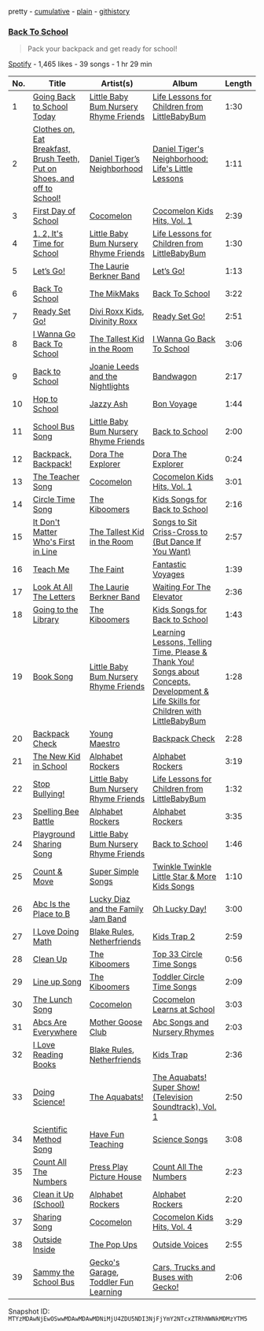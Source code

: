 pretty - [cumulative](/playlists/cumulative/37i9dQZF1DX0JEG5nlR2Tc.md) - [plain](/playlists/plain/37i9dQZF1DX0JEG5nlR2Tc) - [githistory](https://github.githistory.xyz/mackorone/spotify-playlist-archive/blob/main/playlists/plain/37i9dQZF1DX0JEG5nlR2Tc)

### [Back To School](https://open.spotify.com/playlist/37i9dQZF1DX0JEG5nlR2Tc)

> Pack your backpack and get ready for school!

[Spotify](https://open.spotify.com/user/spotify) - 1,465 likes - 39 songs - 1 hr 29 min

| No. | Title | Artist(s) | Album | Length |
|---|---|---|---|---|
| 1 | [Going Back to School Today](https://open.spotify.com/track/796sb0EwG3wdXsBqOAnpiP) | [Little Baby Bum Nursery Rhyme Friends](https://open.spotify.com/artist/0lFDQOEK5OwsyPXb1aWJzY) | [Life Lessons for Children from LittleBabyBum](https://open.spotify.com/album/1g9tg76IleuNteUpi6bhd8) | 1:30 |
| 2 | [Clothes on, Eat Breakfast, Brush Teeth, Put on Shoes, and off to School!](https://open.spotify.com/track/1bn3Vl8uswXR23F8o19L1c) | [Daniel Tiger’s Neighborhood](https://open.spotify.com/artist/0T91UD2v3byVXh8aSP8oHG) | [Daniel Tiger's Neighborhood: Life's Little Lessons](https://open.spotify.com/album/0EXRR50ZF6em87fGK4ViUu) | 1:11 |
| 3 | [First Day of School](https://open.spotify.com/track/3haP3mk7a0lb2VJ5Psg2hU) | [Cocomelon](https://open.spotify.com/artist/6SXTTUJxIVwMbc1POrviTr) | [Cocomelon Kids Hits, Vol\. 1](https://open.spotify.com/album/1wSJIPGezZDocP5T4DKUSs) | 2:39 |
| 4 | [1, 2, It's Time for School](https://open.spotify.com/track/0eQexO3cFOHMN4i4ExuK3J) | [Little Baby Bum Nursery Rhyme Friends](https://open.spotify.com/artist/0lFDQOEK5OwsyPXb1aWJzY) | [Life Lessons for Children from LittleBabyBum](https://open.spotify.com/album/1g9tg76IleuNteUpi6bhd8) | 1:30 |
| 5 | [Let’s Go!](https://open.spotify.com/track/4s2e30fGKP8pzjU9Tm2Jlh) | [The Laurie Berkner Band](https://open.spotify.com/artist/6T2pk5T8c4Wi61x1v84sUa) | [Let’s Go!](https://open.spotify.com/album/0z61UND9eDh45w40p50rWp) | 1:13 |
| 6 | [Back To School](https://open.spotify.com/track/71we5LwSPzAvIu4BDXoTl6) | [The MikMaks](https://open.spotify.com/artist/1cL6b5xIECGYkaelSuRalF) | [Back To School](https://open.spotify.com/album/4RrE1dmtIwYkysqgesSzC4) | 3:22 |
| 7 | [Ready Set Go!](https://open.spotify.com/track/2NdPviXMOzvJ6JIotl50CL) | [Divi Roxx Kids](https://open.spotify.com/artist/0sG3uehglpl7yEOaWGuGSR), [Divinity Roxx](https://open.spotify.com/artist/6Jp4e4JHGZN1bmRxovEZSI) | [Ready Set Go!](https://open.spotify.com/album/3cO1RRSX4z4AcrINOuCKAP) | 2:51 |
| 8 | [I Wanna Go Back To School](https://open.spotify.com/track/0YdZwwhDHpgDuSZun0dgJF) | [The Tallest Kid in the Room](https://open.spotify.com/artist/6Axqi2CIu4eRt4zFQpdNc5) | [I Wanna Go Back To School](https://open.spotify.com/album/6Mzxd99wxhoMwDoocfdcGN) | 3:06 |
| 9 | [Back to School](https://open.spotify.com/track/3jl76KfnNA5eR8S1CQA0eN) | [Joanie Leeds and the Nightlights](https://open.spotify.com/artist/3TXQsHUIMlMh1vViK6u3bP) | [Bandwagon](https://open.spotify.com/album/0GI1br56mKcRsZqw0Kfsbg) | 2:17 |
| 10 | [Hop to School](https://open.spotify.com/track/5BNd6pHml6cpuWgBfM2jff) | [Jazzy Ash](https://open.spotify.com/artist/5zToXUC9I6HoncynKnRMhJ) | [Bon Voyage](https://open.spotify.com/album/1oquswZkCaoZ4EU8fSmSZo) | 1:44 |
| 11 | [School Bus Song](https://open.spotify.com/track/7gPhl0TfQqgtJ8K9gNyThY) | [Little Baby Bum Nursery Rhyme Friends](https://open.spotify.com/artist/0lFDQOEK5OwsyPXb1aWJzY) | [Back to School](https://open.spotify.com/album/0G4SQRSkrkHUq1IcWKmzZm) | 2:00 |
| 12 | [Backpack, Backpack!](https://open.spotify.com/track/0DVMaexfdXDz19zUv1zKej) | [Dora The Explorer](https://open.spotify.com/artist/4zMssRZ6iG7sJm54RwFozt) | [Dora The Explorer](https://open.spotify.com/album/62nlqwR4OIMrI5VVb16Wct) | 0:24 |
| 13 | [The Teacher Song](https://open.spotify.com/track/16jfafeVhzDQe5QAr7sOqJ) | [Cocomelon](https://open.spotify.com/artist/6SXTTUJxIVwMbc1POrviTr) | [Cocomelon Kids Hits, Vol\. 1](https://open.spotify.com/album/1wSJIPGezZDocP5T4DKUSs) | 3:01 |
| 14 | [Circle Time Song](https://open.spotify.com/track/4JuRVHHhJKnmHVbvm0u4XW) | [The Kiboomers](https://open.spotify.com/artist/1qKLikeNYpQFSsDAjg7HpI) | [Kids Songs for Back to School](https://open.spotify.com/album/107Xpt2jjyZrhHbXXEag0l) | 2:16 |
| 15 | [It Don't Matter Who's First in Line](https://open.spotify.com/track/4rZAO7ykd8YZlDIRC2Mqn4) | [The Tallest Kid in the Room](https://open.spotify.com/artist/6Axqi2CIu4eRt4zFQpdNc5) | [Songs to Sit Criss\-Cross to \(But Dance If You Want\)](https://open.spotify.com/album/5vjCoc8e6lPtnp3VjDgU0t) | 2:57 |
| 16 | [Teach Me](https://open.spotify.com/track/2f3g4cdbbpxzIGNICiwchp) | [The Faint](https://open.spotify.com/artist/4A1yfFuBmBOgzv4Oe3fFHk) | [Fantastic Voyages](https://open.spotify.com/album/3zVRLqmMADrwtlvGl7Z4G7) | 1:39 |
| 17 | [Look At All The Letters](https://open.spotify.com/track/66amatHrD8i2JcuQsufI05) | [The Laurie Berkner Band](https://open.spotify.com/artist/6T2pk5T8c4Wi61x1v84sUa) | [Waiting For The Elevator](https://open.spotify.com/album/0e4v336x5GPwp8R5nTUzQd) | 2:36 |
| 18 | [Going to the Library](https://open.spotify.com/track/6hgVBYoHZSqzv7TY6ZjMrg) | [The Kiboomers](https://open.spotify.com/artist/1qKLikeNYpQFSsDAjg7HpI) | [Kids Songs for Back to School](https://open.spotify.com/album/107Xpt2jjyZrhHbXXEag0l) | 1:43 |
| 19 | [Book Song](https://open.spotify.com/track/4Bz6toWBDTd7OZvtzwXIpt) | [Little Baby Bum Nursery Rhyme Friends](https://open.spotify.com/artist/0lFDQOEK5OwsyPXb1aWJzY) | [Learning Lessons, Telling Time, Please & Thank You! Songs about Concepts, Development & Life Skills for Children with LittleBabyBum](https://open.spotify.com/album/7lLYL753qx17CvST22T1rl) | 1:28 |
| 20 | [Backpack Check](https://open.spotify.com/track/7rRQNHBI1FDRKhkRIyGtvh) | [Young Maestro](https://open.spotify.com/artist/1NX9JcweGr9GDuFhgqo63d) | [Backpack Check](https://open.spotify.com/album/4GJKkz4tSDmBd209wDWgNM) | 2:28 |
| 21 | [The New Kid in School](https://open.spotify.com/track/45cOKyJ8jjatVtxNCmqEiw) | [Alphabet Rockers](https://open.spotify.com/artist/1drbmqQDCYQ7pPtGYj5Y04) | [Alphabet Rockers](https://open.spotify.com/album/1rlnpqydyDSjS4vffFUC9W) | 3:19 |
| 22 | [Stop Bullying!](https://open.spotify.com/track/7H3UmQebWIp4BPiVWLd2EG) | [Little Baby Bum Nursery Rhyme Friends](https://open.spotify.com/artist/0lFDQOEK5OwsyPXb1aWJzY) | [Life Lessons for Children from LittleBabyBum](https://open.spotify.com/album/1g9tg76IleuNteUpi6bhd8) | 1:32 |
| 23 | [Spelling Bee Battle](https://open.spotify.com/track/4V4nB1h2jnmoBZgr9B6ind) | [Alphabet Rockers](https://open.spotify.com/artist/1drbmqQDCYQ7pPtGYj5Y04) | [Alphabet Rockers](https://open.spotify.com/album/1rlnpqydyDSjS4vffFUC9W) | 3:35 |
| 24 | [Playground Sharing Song](https://open.spotify.com/track/0XIVlPpHZAiOL6QMQkRRq1) | [Little Baby Bum Nursery Rhyme Friends](https://open.spotify.com/artist/0lFDQOEK5OwsyPXb1aWJzY) | [Back to School](https://open.spotify.com/album/0G4SQRSkrkHUq1IcWKmzZm) | 1:46 |
| 25 | [Count & Move](https://open.spotify.com/track/62DApnlLEbCxeIoZmx2Fkp) | [Super Simple Songs](https://open.spotify.com/artist/7CdGfkCRgPhElnqy3HPJ4a) | [Twinkle Twinkle Little Star & More Kids Songs](https://open.spotify.com/album/2T9jkpdjKDjzoOqPfaCAMu) | 1:10 |
| 26 | [Abc Is the Place to B](https://open.spotify.com/track/1VI4sG7Vp6VXhBfhnY0X57) | [Lucky Diaz and the Family Jam Band](https://open.spotify.com/artist/5rsiLbN9VsVXTfgpSGf6po) | [Oh Lucky Day!](https://open.spotify.com/album/7BSumVCs7CD287vUZ3IQ5C) | 3:00 |
| 27 | [I Love Doing Math](https://open.spotify.com/track/59cch0CzeLOeecVR4NPflH) | [Blake Rules](https://open.spotify.com/artist/5cdbXEnJgop6zjIxn4ljZ8), [Netherfriends](https://open.spotify.com/artist/5nYfBUxnHtI6LAp32fl9qY) | [Kids Trap 2](https://open.spotify.com/album/7ndGSRyfpUFnBtD1sFXQ4j) | 2:59 |
| 28 | [Clean Up](https://open.spotify.com/track/65ov783J0qmUZkQqnjEb33) | [The Kiboomers](https://open.spotify.com/artist/1qKLikeNYpQFSsDAjg7HpI) | [Top 33 Circle Time Songs](https://open.spotify.com/album/6NykWbuxKO6ivJajGYbOgW) | 0:56 |
| 29 | [Line up Song](https://open.spotify.com/track/5Y7Xh4b0sO36lwImyJMHab) | [The Kiboomers](https://open.spotify.com/artist/1qKLikeNYpQFSsDAjg7HpI) | [Toddler Circle Time Songs](https://open.spotify.com/album/66Srpnh9Q2UEjVMSHnB7Bx) | 2:09 |
| 30 | [The Lunch Song](https://open.spotify.com/track/17rrGTLqyJOua6kWaYzfGc) | [Cocomelon](https://open.spotify.com/artist/6SXTTUJxIVwMbc1POrviTr) | [Cocomelon Learns at School](https://open.spotify.com/album/134uqlmfJzyxOIOxsYfLrR) | 3:03 |
| 31 | [Abcs Are Everywhere](https://open.spotify.com/track/5RXLiyrLyVlm5LGfXfU8SQ) | [Mother Goose Club](https://open.spotify.com/artist/6h76MLMaPUoWVPC7VnEw86) | [Abc Songs and Nursery Rhymes](https://open.spotify.com/album/6LcMEmAxcM6bAv9E7RqRlQ) | 2:03 |
| 32 | [I Love Reading Books](https://open.spotify.com/track/3ijqeMXUfnWtdeAY1aQTu1) | [Blake Rules](https://open.spotify.com/artist/5cdbXEnJgop6zjIxn4ljZ8), [Netherfriends](https://open.spotify.com/artist/5nYfBUxnHtI6LAp32fl9qY) | [Kids Trap](https://open.spotify.com/album/70NZulwHGHVgluy1pwMY3C) | 2:36 |
| 33 | [Doing Science!](https://open.spotify.com/track/3Ufp3L85ZPWNrgXtQFNDGK) | [The Aquabats!](https://open.spotify.com/artist/0WgiEOrXlaXJGHKhkd9s4s) | [The Aquabats! Super Show! \(Television Soundtrack\), Vol\. 1](https://open.spotify.com/album/2zfV24Z3J5tYbbITneW2Ju) | 2:50 |
| 34 | [Scientific Method Song](https://open.spotify.com/track/1VJzt4CeuWXNwTISfWYYW3) | [Have Fun Teaching](https://open.spotify.com/artist/705Z0iFTodc8kuWuq6s5ah) | [Science Songs](https://open.spotify.com/album/1SuAdgI7e9osUMADAoIPtC) | 3:08 |
| 35 | [Count All The Numbers](https://open.spotify.com/track/2TCBIR59eURlcsYRGJphMM) | [Press Play Picture House](https://open.spotify.com/artist/3kkuBZw9vZG5rsZkEvyGhS) | [Count All The Numbers](https://open.spotify.com/album/6IpSkg9lMncPY2kYq9Kzvg) | 2:23 |
| 36 | [Clean it Up \(School\)](https://open.spotify.com/track/0lp8YTINVSiPkCdK2Upn25) | [Alphabet Rockers](https://open.spotify.com/artist/1drbmqQDCYQ7pPtGYj5Y04) | [Alphabet Rockers](https://open.spotify.com/album/1rlnpqydyDSjS4vffFUC9W) | 2:20 |
| 37 | [Sharing Song](https://open.spotify.com/track/1Itdj3BB1NtHM8X1omAdaY) | [Cocomelon](https://open.spotify.com/artist/6SXTTUJxIVwMbc1POrviTr) | [Cocomelon Kids Hits, Vol\. 4](https://open.spotify.com/album/202Xrd9Peqjaat9r4sPGxy) | 3:29 |
| 38 | [Outside Inside](https://open.spotify.com/track/3zfuWX6OTeGwdedqZG6fIK) | [The Pop Ups](https://open.spotify.com/artist/3GkU6eKKcQk2cOtu14MDgw) | [Outside Voices](https://open.spotify.com/album/0Pesak1vor7VVB7IbKmcgY) | 2:55 |
| 39 | [Sammy the School Bus](https://open.spotify.com/track/4CCeCykwGHmGQ9Lq2jF9BZ) | [Gecko's Garage](https://open.spotify.com/artist/2xHbxPlwNRVcJR3P3vjtX7), [Toddler Fun Learning](https://open.spotify.com/artist/6J7tunc4bHIFmzTevQ2J6Q) | [Cars, Trucks and Buses with Gecko!](https://open.spotify.com/album/7cEg5Mw6rZSYXuuikTixvH) | 2:06 |

Snapshot ID: `MTYzMDAwNjEwOSwwMDAwMDAwMDNiMjU4ZDU5NDI3NjFjYmY2NTcxZTRhNWNkMDMzYTM5`
